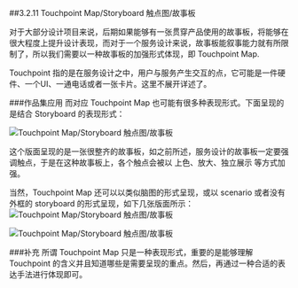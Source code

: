 ##3.2.11 Touchpoint Map/Storyboard 触点图/故事板


对于大部分设计项目来说，后期如果能够有一张贯穿产品使用的故事板，将能够在很大程度上提升设计表现，而对于一个服务设计来说，故事板能叙事能力就有所限制了，所以我们需要以一种故事板的加强形式体现，即 Touchpoint Map.


Touchpoint 指的是在服务设计之中，用户与服务产生交互的点，它可能是一件硬件、一个UI、一通电话或者一张卡片。这里不展开详述了。


###作品集应用
而对应 Touchpoint Map 也可能有很多种表现形式。下面呈现的是结合 Storyboard 的表现形式：


![Touchpoint Map/Storyboard 触点图/故事板](http://kitpic.makebi.net/id/ued/id-47.jpg)

这个版面呈现的是一张很整齐的故事板，如之前所述，服务设计的故事板一定要强调触点，于是在这种故事板上，各个触点会被以 上色、放大、独立展示 等方式加强。

当然，Touchpoint Map 还可以以类似脑图的形式呈现，或以 scenario 或者没有外框的 storyboard 的形式呈现，如下几张版面所示：
![Touchpoint Map/Storyboard 触点图/故事板](http://kitpic.makebi.net/id/ued/id-48.jpg)

![Touchpoint Map/Storyboard 触点图/故事板](http://kitpic.makebi.net/id/ued/id-49.jpg)


###补充
所谓 Touchpoint Map 只是一种表现形式，重要的是能够理解 Touchpoint 的含义并且知道哪些是需要呈现的重点。然后，再通过一种合适的表达手法进行体现即可。






